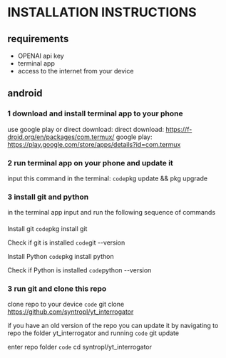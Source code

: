 # INSTALLATION INSTRUCTIONS

## requirements
- OPENAI api key
- terminal app
- access to the internet from your device

## android
### 1 download and install terminal app to your phone 
use google play or direct download:
direct download: https://f-droid.org/en/packages/com.termux/
google play: https://play.google.com/store/apps/details?id=com.termux

### 2 run terminal app on your phone and update it 
input this command in the terminal:
`code`pkg update && pkg upgrade

### 3 install git and python
in the terminal app input and run the following sequence of commands
#### 
Install git
`code`pkg install git

Check if git is installed
`code`git --version

Install Python
`code`pkg install python

Check if Python is installed
`code`python --version


### 3 run git and clone this repo 
clone repo to your device
`code` git clone https://github.com/syntropl/yt_interrogator

if you have an old version of the repo you can update it by navigating to repo the folder yt_interrogator and running
`code` git update


enter repo folder
`code` cd syntropl/yt_interrogator
